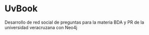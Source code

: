 # UvBook
 Desarrollo de red social de preguntas para la materia BDA y PR de la universidad veracruzana con Neo4j
